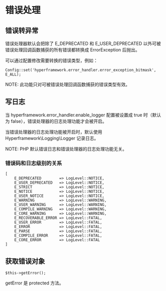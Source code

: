 # 错误处理
## 错误转异常
错误处理器默认会把除了 E_DEPRECATED 和 E_USER_DEPRECATED 以外可被错误处理回调函数捕获的所有错误都转换成 ErrorException 后抛出。

可以通过配置修改需要转换的错误类型，例如：

```.php
Config::set('hyperframework.error_handler.error_exception_bitmask', E_ALL);
```

NOTE: 此功能只对可被错误处理回调函数捕获的错误类型有效。

## 写日志
当 hyperframework.error_handler.enable_logger 配置被设置成 true 时（默认为 false），错误处理器的日志处理功能才会被开启。

当错误处理器的日志处理功能被开启时，默认使用 Hyperframework\Logging\Logger 记录日志。

NOTE: PHP 默认错误日志和错误处理器的日志处理功能无关。

### 错误码和日志级别的关系
```.php
[
    E_DEPRECATED        => LogLevel::NOTICE,
    E_USER_DEPRECATED   => LogLevel::NOTICE,
    E_STRICT            => LogLevel::NOTICE,
    E_NOTICE            => LogLevel::NOTICE,
    E_USER_NOTICE       => LogLevel::NOTICE,
    E_WARNING           => LogLevel::WARNING,
    E_USER_WARNING      => LogLevel::WARNING,
    E_COMPILE_WARNING   => LogLevel::WARNING,
    E_CORE_WARNING      => LogLevel::WARNING,
    E_RECOVERABLE_ERROR => LogLevel::FATAL,
    E_USER_ERROR        => LogLevel::FATAL,
    E_ERROR             => LogLevel::FATAL,
    E_PARSE             => LogLevel::FATAL,
    E_COMPILE_ERROR     => LogLevel::FATAL,
    E_CORE_ERROR        => LogLevel::FATAL
]
```
## 获取错误对象
```.php
$this->getError();
```

getError 是 protected 方法。
